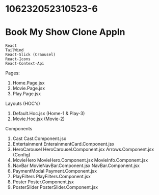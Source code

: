# 106232052310523-6

# Book My Show Clone Appln
    React
    TailWind
    React-Slick (Craousel)
    React-Icons
    React-Context-Api

Pages:
1. Home.Page.jsx
2. Movie.Page.jsx
3. Play.Page.jsx

Layouts (HOC's)
1. Default.Hoc.jsx (Home-1 & Play-3)
2. Movie.Hoc.jsx (Movie-2)

Components
1. Cast
    Cast.Component.jsx
2. Entertainment 
    EnterainmentCard.Component.jsx
3. HeroCarousel 
    HeroCarousel.Component.jsx
    Arrows.Component.jsx (Config)
4. MovieHero
    MovieHero.Component.jsx
    MovieInfo.Component.jsx    
5. NavBar
    MovieNavBar.Component.jsx
    NavBar.Component.jsx
6. PaymentModal 
    Payment.Component.jsx
7. PlayFilters
    PlayFilters.Component.jsx
8. Poster
    Poster.Component.jsx
9. PosterSlider
    PosterSlider.Component.jsx                
    
